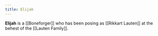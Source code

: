 ```yaml
---
title: Elijah
---
```


**Elijah** is a [[Boneforger]] who has been posing as [[Rikkart Lauten]] at the behest of the [[Lauten Family]].